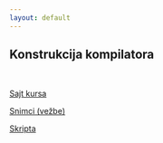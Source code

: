 ```yaml
---
layout: default
---
```


## Konstrukcija kompilatora

<br>

[Sajt kursa](https://www.prevodioci.matf.bg.ac.rs/KonstrukcijaKompilatora.html)

[Snimci (vežbe)](https://drajv.org/index.php/s/9R8ocXtrLjcWXsd?path=%2F4.%20godina%2F8.%20semestar%2FKK%2FVezbe%2020-21)

[Skripta](https://drive.google.com/drive/u/0/folders/187eQgHgtnEcNYJ1JUGx9bRcS5LI5WLWs)

